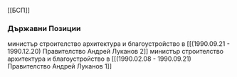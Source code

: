 [[БСП]]

### Държавни Позиции
министър строителство архитектура и благоустройство в [[(1990.09.21 - 1990.12.20) Правителство Андрей Луканов 2]]
министър строителство архитектура и благоустройство в [[(1990.02.08 - 1990.09.21) Правителство Андрей Луканов 1]]